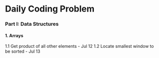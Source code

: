 # Daily Coding Problem

### Part I: Data Structures

#### 1. Arrays
1.1 Get product of all other elements - Jul 12
1.2 Locate smallest window to be sorted - Jul 13
